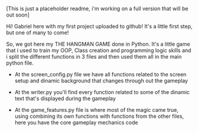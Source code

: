 [This is just a placeholder readme, i'm working on a full version that will be out soon]

Hi! Gabriel here with my first project uploaded to github!
It's a little first step, but one of many to come!

So, we got here my THE HANGMAN GAME done in Python. It's a little game that i used to train my OOP, Class creation and programming logic skills and i split the different functions in 3 files and then used them all in the main python file.

 - At the screen_config.py file we have all functions related to the screen setup and dinamic background that changes through out the gameplay

 - At the writer.py you'll find every function related to some of the dinamic text that's displayed during the gameplay

 - At the game_features.py file is where most of the magic came true, using combining its own functions with functions from the other files, here you have the core gameplay mechanics code

